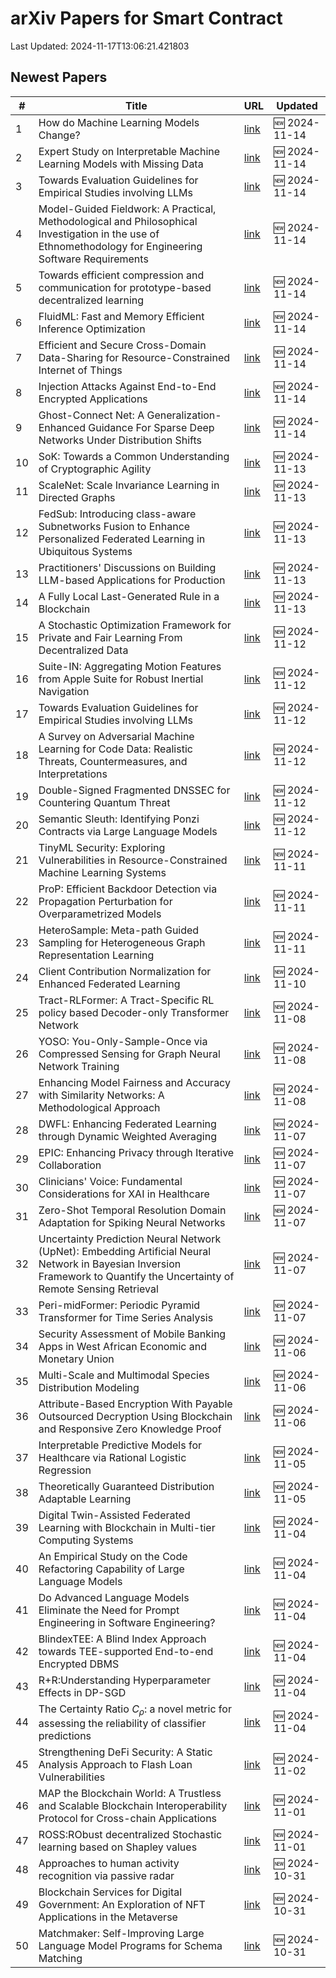 # arXiv Papers for Smart Contract

Last Updated: 2024-11-17T13:06:21.421803

## Newest Papers

|\#|Title|URL|Updated|
|---|---|---|---|
|1|How do Machine Learning Models Change?|[link](http://arxiv.org/abs/2411.09645v1)|🆕 2024-11-14|
|2|Expert Study on Interpretable Machine Learning Models with Missing Data|[link](http://arxiv.org/abs/2411.09591v1)|🆕 2024-11-14|
|3|Towards Evaluation Guidelines for Empirical Studies involving LLMs|[link](http://arxiv.org/abs/2411.07668v2)|🆕 2024-11-14|
|4|Model-Guided Fieldwork: A Practical, Methodological and Philosophical Investigation in the use of Ethnomethodology for Engineering Software Requirements|[link](http://arxiv.org/abs/2411.09303v1)|🆕 2024-11-14|
|5|Towards efficient compression and communication for prototype-based decentralized learning|[link](http://arxiv.org/abs/2411.09267v1)|🆕 2024-11-14|
|6|FluidML: Fast and Memory Efficient Inference Optimization|[link](http://arxiv.org/abs/2411.09242v1)|🆕 2024-11-14|
|7|Efficient and Secure Cross-Domain Data-Sharing for Resource-Constrained Internet of Things|[link](http://arxiv.org/abs/2411.09229v1)|🆕 2024-11-14|
|8|Injection Attacks Against End-to-End Encrypted Applications|[link](http://arxiv.org/abs/2411.09228v1)|🆕 2024-11-14|
|9|Ghost-Connect Net: A Generalization-Enhanced Guidance For Sparse Deep Networks Under Distribution Shifts|[link](http://arxiv.org/abs/2411.09199v1)|🆕 2024-11-14|
|10|SoK: Towards a Common Understanding of Cryptographic Agility|[link](http://arxiv.org/abs/2411.08781v1)|🆕 2024-11-13|
|11|ScaleNet: Scale Invariance Learning in Directed Graphs|[link](http://arxiv.org/abs/2411.08758v1)|🆕 2024-11-13|
|12|FedSub: Introducing class-aware Subnetworks Fusion to Enhance Personalized Federated Learning in Ubiquitous Systems|[link](http://arxiv.org/abs/2411.08699v1)|🆕 2024-11-13|
|13|Practitioners' Discussions on Building LLM-based Applications for Production|[link](http://arxiv.org/abs/2411.08574v1)|🆕 2024-11-13|
|14|A Fully Local Last-Generated Rule in a Blockchain|[link](http://arxiv.org/abs/2411.08439v1)|🆕 2024-11-13|
|15|A Stochastic Optimization Framework for Private and Fair Learning From Decentralized Data|[link](http://arxiv.org/abs/2411.07889v1)|🆕 2024-11-12|
|16|Suite-IN: Aggregating Motion Features from Apple Suite for Robust Inertial Navigation|[link](http://arxiv.org/abs/2411.07828v1)|🆕 2024-11-12|
|17|Towards Evaluation Guidelines for Empirical Studies involving LLMs|[link](http://arxiv.org/abs/2411.07668v1)|🆕 2024-11-12|
|18|A Survey on Adversarial Machine Learning for Code Data: Realistic Threats, Countermeasures, and Interpretations|[link](http://arxiv.org/abs/2411.07597v1)|🆕 2024-11-12|
|19|Double-Signed Fragmented DNSSEC for Countering Quantum Threat|[link](http://arxiv.org/abs/2411.07535v1)|🆕 2024-11-12|
|20|Semantic Sleuth: Identifying Ponzi Contracts via Large Language Models|[link](http://arxiv.org/abs/2411.07498v1)|🆕 2024-11-12|
|21|TinyML Security: Exploring Vulnerabilities in Resource-Constrained Machine Learning Systems|[link](http://arxiv.org/abs/2411.07114v1)|🆕 2024-11-11|
|22|ProP: Efficient Backdoor Detection via Propagation Perturbation for Overparametrized Models|[link](http://arxiv.org/abs/2411.07036v1)|🆕 2024-11-11|
|23|HeteroSample: Meta-path Guided Sampling for Heterogeneous Graph Representation Learning|[link](http://arxiv.org/abs/2411.07022v1)|🆕 2024-11-11|
|24|Client Contribution Normalization for Enhanced Federated Learning|[link](http://arxiv.org/abs/2411.06352v1)|🆕 2024-11-10|
|25|Tract-RLFormer: A Tract-Specific RL policy based Decoder-only Transformer Network|[link](http://arxiv.org/abs/2411.05757v1)|🆕 2024-11-08|
|26|YOSO: You-Only-Sample-Once via Compressed Sensing for Graph Neural Network Training|[link](http://arxiv.org/abs/2411.05693v1)|🆕 2024-11-08|
|27|Enhancing Model Fairness and Accuracy with Similarity Networks: A Methodological Approach|[link](http://arxiv.org/abs/2411.05648v1)|🆕 2024-11-08|
|28|DWFL: Enhancing Federated Learning through Dynamic Weighted Averaging|[link](http://arxiv.org/abs/2411.05173v1)|🆕 2024-11-07|
|29|EPIC: Enhancing Privacy through Iterative Collaboration|[link](http://arxiv.org/abs/2411.05167v1)|🆕 2024-11-07|
|30|Clinicians' Voice: Fundamental Considerations for XAI in Healthcare|[link](http://arxiv.org/abs/2411.04855v1)|🆕 2024-11-07|
|31|Zero-Shot Temporal Resolution Domain Adaptation for Spiking Neural Networks|[link](http://arxiv.org/abs/2411.04760v1)|🆕 2024-11-07|
|32|Uncertainty Prediction Neural Network (UpNet): Embedding Artificial Neural Network in Bayesian Inversion Framework to Quantify the Uncertainty of Remote Sensing Retrieval|[link](http://arxiv.org/abs/2411.04556v1)|🆕 2024-11-07|
|33|Peri-midFormer: Periodic Pyramid Transformer for Time Series Analysis|[link](http://arxiv.org/abs/2411.04554v1)|🆕 2024-11-07|
|34|Security Assessment of Mobile Banking Apps in West African Economic and Monetary Union|[link](http://arxiv.org/abs/2411.04068v1)|🆕 2024-11-06|
|35|Multi-Scale and Multimodal Species Distribution Modeling|[link](http://arxiv.org/abs/2411.04016v1)|🆕 2024-11-06|
|36|Attribute-Based Encryption With Payable Outsourced Decryption Using Blockchain and Responsive Zero Knowledge Proof|[link](http://arxiv.org/abs/2411.03844v1)|🆕 2024-11-06|
|37|Interpretable Predictive Models for Healthcare via Rational Logistic Regression|[link](http://arxiv.org/abs/2411.03224v1)|🆕 2024-11-05|
|38|Theoretically Guaranteed Distribution Adaptable Learning|[link](http://arxiv.org/abs/2411.02921v1)|🆕 2024-11-05|
|39|Digital Twin-Assisted Federated Learning with Blockchain in Multi-tier Computing Systems|[link](http://arxiv.org/abs/2411.02323v1)|🆕 2024-11-04|
|40|An Empirical Study on the Code Refactoring Capability of Large Language Models|[link](http://arxiv.org/abs/2411.02320v1)|🆕 2024-11-04|
|41|Do Advanced Language Models Eliminate the Need for Prompt Engineering in Software Engineering?|[link](http://arxiv.org/abs/2411.02093v1)|🆕 2024-11-04|
|42|BlindexTEE: A Blind Index Approach towards TEE-supported End-to-end Encrypted DBMS|[link](http://arxiv.org/abs/2411.02084v1)|🆕 2024-11-04|
|43|R+R:Understanding Hyperparameter Effects in DP-SGD|[link](http://arxiv.org/abs/2411.02051v1)|🆕 2024-11-04|
|44|The Certainty Ratio $C_ρ$: a novel metric for assessing the reliability of classifier predictions|[link](http://arxiv.org/abs/2411.01973v1)|🆕 2024-11-04|
|45|Strengthening DeFi Security: A Static Analysis Approach to Flash Loan Vulnerabilities|[link](http://arxiv.org/abs/2411.01230v1)|🆕 2024-11-02|
|46|MAP the Blockchain World: A Trustless and Scalable Blockchain Interoperability Protocol for Cross-chain Applications|[link](http://arxiv.org/abs/2411.00422v1)|🆕 2024-11-01|
|47|ROSS:RObust decentralized Stochastic learning based on Shapley values|[link](http://arxiv.org/abs/2411.00365v1)|🆕 2024-11-01|
|48|Approaches to human activity recognition via passive radar|[link](http://arxiv.org/abs/2410.24166v1)|🆕 2024-10-31|
|49|Blockchain Services for Digital Government: An Exploration of NFT Applications in the Metaverse|[link](http://arxiv.org/abs/2411.00076v1)|🆕 2024-10-31|
|50|Matchmaker: Self-Improving Large Language Model Programs for Schema Matching|[link](http://arxiv.org/abs/2410.24105v1)|🆕 2024-10-31|
